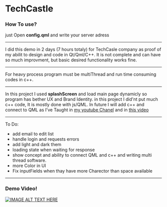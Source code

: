 # TechCastle

### How To use?
just Open **config.qml** and write your server adress
***
I did this demo in 2 days (7 hours totaly) for TechCasle company as proof of my abilit to design and code in Qt/Qml/C++.
It is not complete and can have so much improvment, but basic desired functionality works fine.
***
For heavy process program must be multiThread and run time consuming codes in c++.
***
In this project I used **splashScreen** and load main page dynamicly so program has bether UX and Brand Identity.
in this project I did'nt put much c++ code, It is mostly done with js/QML.
In future I will add c++ and connect to QML as I've Taught in [my youtube Chanel](https://www.youtube.com/channel/UC3ptA4KpnAkZI7tWram6q_Q) 
and in [this video](https://www.youtube.com/watch?v=Nma3c3YxsUo&t=11s)
***
To Do:
* add email to edit list
* handle login and requests errors
* add light and dark them
* loading state when waiting for response
* show concept and ability to connect QML and c++ and writing multi thread software.
* more Color in UI
* Fix inputFields when thay have more Charector than space available

***
### Demo Video!
[![IMAGE ALT TEXT HERE](https://img.youtube.com/vi/TXoXtarHOXE/0.jpg)](https://youtu.be/TXoXtarHOXE)
